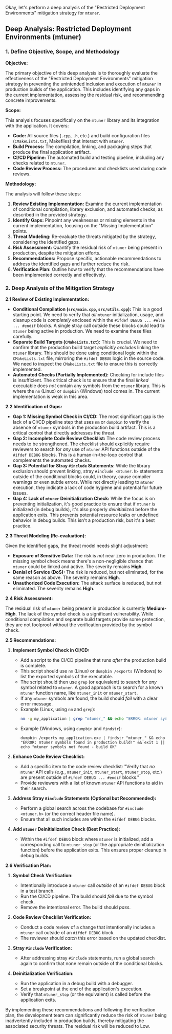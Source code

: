 Okay, let's perform a deep analysis of the "Restricted Deployment Environments" mitigation strategy for `mtuner`.

## Deep Analysis: Restricted Deployment Environments (mtuner)

### 1. Define Objective, Scope, and Methodology

**Objective:**

The primary objective of this deep analysis is to thoroughly evaluate the effectiveness of the "Restricted Deployment Environments" mitigation strategy in preventing the unintended inclusion and execution of `mtuner` in production builds of the application.  This includes identifying any gaps in the current implementation, assessing the residual risk, and recommending concrete improvements.

**Scope:**

This analysis focuses specifically on the `mtuner` library and its integration with the application.  It covers:

*   **Code:**  All source files (`.cpp`, `.h`, etc.) and build configuration files (`CMakeLists.txt`, Makefiles) that interact with `mtuner`.
*   **Build Process:**  The compilation, linking, and packaging steps that produce the final application artifact.
*   **CI/CD Pipeline:**  The automated build and testing pipeline, including any checks related to `mtuner`.
*   **Code Review Process:** The procedures and checklists used during code reviews.

**Methodology:**

The analysis will follow these steps:

1.  **Review Existing Implementation:** Examine the current implementation of conditional compilation, library exclusion, and automated checks, as described in the provided strategy.
2.  **Identify Gaps:**  Pinpoint any weaknesses or missing elements in the current implementation, focusing on the "Missing Implementation" points.
3.  **Threat Modeling:**  Re-evaluate the threats mitigated by the strategy, considering the identified gaps.
4.  **Risk Assessment:**  Quantify the residual risk of `mtuner` being present in production, despite the mitigation efforts.
5.  **Recommendations:**  Propose specific, actionable recommendations to address the identified gaps and further reduce the risk.
6.  **Verification Plan:** Outline how to verify that the recommendations have been implemented correctly and effectively.

### 2. Deep Analysis of the Mitigation Strategy

**2.1 Review of Existing Implementation:**

*   **Conditional Compilation (`src/main.cpp`, `src/utils.cpp`):**  This is a good starting point.  We need to verify that *all* `mtuner` initialization, usage, and cleanup code is *completely* enclosed within the `#ifdef DEBUG ... #else ... #endif` blocks.  A single stray call outside these blocks could lead to `mtuner` being active in production.  We need to examine these files carefully.
*   **Separate Build Targets (`CMakeLists.txt`):**  This is crucial.  We need to confirm that the production build target *explicitly excludes* linking the `mtuner` library.  This should be done using conditional logic within the `CMakeLists.txt` file, mirroring the `#ifdef DEBUG` logic in the source code.  We need to inspect the `CMakeLists.txt` file to ensure this is correctly implemented.
*   **Automated Checks (Partially Implemented):**  Checking for include files is insufficient.  The critical check is to ensure that the final *linked* executable does *not* contain any symbols from the `mtuner` library.  This is where the `nm` (Linux) or `dumpbin` (Windows) tool comes in.  The current implementation is weak in this area.

**2.2 Identification of Gaps:**

*   **Gap 1: Missing Symbol Check in CI/CD:**  The most significant gap is the lack of a CI/CD pipeline step that uses `nm` or `dumpbin` to verify the absence of `mtuner` symbols in the production build artifact.  This is a critical control that directly addresses the threat.
*   **Gap 2: Incomplete Code Review Checklist:**  The code review process needs to be strengthened.  The checklist should explicitly require reviewers to search for *any* use of `mtuner` API functions outside of the `#ifdef DEBUG` blocks.  This is a human-in-the-loop control that complements the automated checks.
*   **Gap 3: Potential for Stray `#include` Statements:** While the library exclusion should prevent linking, stray `#include <mtuner.h>` statements outside of the conditional blocks could, in theory, cause compiler warnings or even subtle errors. While not directly leading to `mtuner` execution, they indicate a lack of code hygiene and potential for future issues.
*   **Gap 4: Lack of `mtuner` Deinitialization Check:** While the focus is on preventing initialization, it's good practice to ensure that if `mtuner` *is* initialized (in debug builds), it's also properly *deinitialized* before the application exits. This prevents potential resource leaks or undefined behavior in debug builds. This isn't a production risk, but it's a best practice.

**2.3 Threat Modeling (Re-evaluation):**

Given the identified gaps, the threat model needs slight adjustment:

*   **Exposure of Sensitive Data:**  The risk is *not* near zero in production.  The missing symbol check means there's a non-negligible chance that `mtuner` could be linked and active.  The severity remains **High**.
*   **Denial of Service (DoS):**  The risk is reduced, but not eliminated, for the same reason as above.  The severity remains **High**.
*   **Unauthorized Code Execution:**  The attack surface is reduced, but not eliminated.  The severity remains **High**.

**2.4 Risk Assessment:**

The residual risk of `mtuner` being present in production is currently **Medium-High**.  The lack of the symbol check is a significant vulnerability.  While conditional compilation and separate build targets provide some protection, they are not foolproof without the verification provided by the symbol check.

**2.5 Recommendations:**

1.  **Implement Symbol Check in CI/CD:**
    *   Add a script to the CI/CD pipeline that runs *after* the production build is complete.
    *   This script should use `nm` (Linux) or `dumpbin /exports` (Windows) to list the exported symbols of the executable.
    *   The script should then use `grep` (or equivalent) to search for *any* symbol related to `mtuner`.  A good approach is to search for a known `mtuner` function name, like `mtuner_init` or `mtuner_start`.
    *   If any `mtuner` symbols are found, the build should *fail* with a clear error message.
    *   Example (Linux, using `nm` and `grep`):
        ```bash
        nm -g my_application | grep "mtuner_" && echo "ERROR: mtuner symbols found in production build!" && exit 1 || echo "mtuner symbols not found - build OK"
        ```
    *   Example (Windows, using `dumpbin` and `findstr`):
        ```batch
        dumpbin /exports my_application.exe | findstr "mtuner_" && echo "ERROR: mtuner symbols found in production build!" && exit 1 || echo "mtuner symbols not found - build OK"
        ```

2.  **Enhance Code Review Checklist:**
    *   Add a specific item to the code review checklist: "Verify that *no* `mtuner` API calls (e.g., `mtuner_init`, `mtuner_start`, `mtuner_stop`, etc.) are present outside of `#ifdef DEBUG ... #endif` blocks."
    *   Provide reviewers with a list of known `mtuner` API functions to aid in their search.

3.  **Address Stray `#include` Statements (Optional but Recommended):**
    *   Perform a global search across the codebase for `#include <mtuner.h>` (or the correct header file name).
    *   Ensure that all such includes are within the `#ifdef DEBUG` blocks.

4.  **Add `mtuner` Deinitialization Check (Best Practice):**
    *   Within the `#ifdef DEBUG` block where `mtuner` is initialized, add a corresponding call to `mtuner_stop` (or the appropriate deinitialization function) before the application exits. This ensures proper cleanup in debug builds.

**2.6 Verification Plan:**

1.  **Symbol Check Verification:**
    *   Intentionally introduce a `mtuner` call *outside* of an `#ifdef DEBUG` block in a test branch.
    *   Run the CI/CD pipeline.  The build should *fail* due to the symbol check.
    *   Remove the intentional error.  The build should *pass*.

2.  **Code Review Checklist Verification:**
    *   Conduct a code review of a change that intentionally includes a `mtuner` call outside of an `#ifdef DEBUG` block.
    *   The reviewer should *catch* this error based on the updated checklist.

3.  **Stray `#include` Verification:**
    *   After addressing stray `#include` statements, run a global search again to confirm that none remain outside of the conditional blocks.

4.  **Deinitialization Verification:**
    *   Run the application in a debug build with a debugger.
    *   Set a breakpoint at the end of the application's execution.
    *   Verify that `mtuner_stop` (or the equivalent) is called before the application exits.

By implementing these recommendations and following the verification plan, the development team can significantly reduce the risk of `mtuner` being inadvertently included in production builds, thereby mitigating the associated security threats. The residual risk will be reduced to Low.